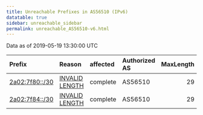 ```yaml
---
title: Unreachable Prefixes in AS56510 (IPv6)
datatable: true
sidebar: unreachable_sidebar
permalink: unreachable_AS56510-v6.html
---
```


Data as of 2019-05-19 13:30:00 UTC


<div class="datatable-begin"></div>

| Prefix                                                 | Reason                                                                                                   | affected   | Authorized AS   |   MaxLength | Anchor                                         |   unreachable /48s |
|:-------------------------------------------------------|:---------------------------------------------------------------------------------------------------------|:-----------|:----------------|------------:|:-----------------------------------------------|-------------------:|
| [2a02:7f80::/30](https://stat.ripe.net/2a02:7f80::/30) | [INVALID LENGTH](https://rpki-validator.ripe.net/announcement-preview?asn=AS56510&prefix=2a02:7f80::/30) | complete   | AS56510         |          29 | [RIPE](unreachable_RIPE_NCC_RPKI_Root-v6.html) |             262144 |
| [2a02:7f84::/30](https://stat.ripe.net/2a02:7f84::/30) | [INVALID LENGTH](https://rpki-validator.ripe.net/announcement-preview?asn=AS56510&prefix=2a02:7f84::/30) | complete   | AS56510         |          29 | [RIPE](unreachable_RIPE_NCC_RPKI_Root-v6.html) |             262144 |

<div class="datatable-end"></div>